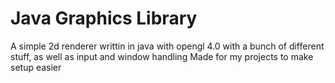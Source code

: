 # Java Graphics Library
A simple 2d renderer writtin in java with opengl 4.0 with a bunch of different stuff, as well as input and window handling
Made for my projects to make setup easier
